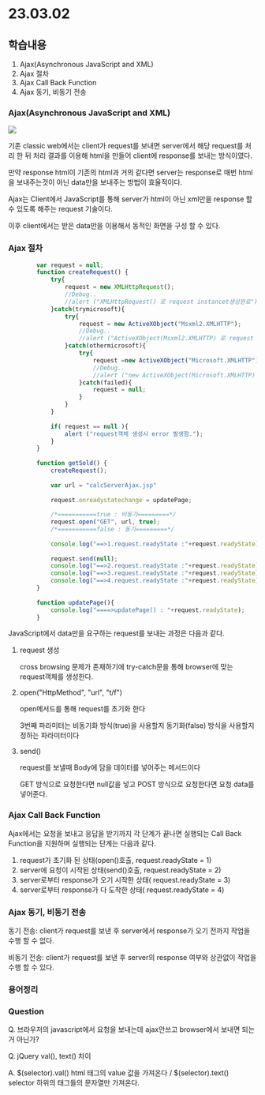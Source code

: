 # 23.03.02 

## 학습내용

1. Ajax(Asynchronous JavaScript and XML)
2. Ajax 절차
3. Ajax Call Back Function
4. Ajax 동기, 비동기 전송

### 

### Ajax(Asynchronous JavaScript and XML)

<img src="https://user-images.githubusercontent.com/115130757/222381402-f8d15e9a-319d-4632-b40f-e66b99e5a89b.jpeg">

기존 classic web에서는 client가 request를 보내면 server에서 해당 request를 처리 한 뒤 처리 결과를 이용해 html을 만들어 client에 response를 보내는 방식이였다. 

만약 response html이 기존의 html과 거의 같다면 server는  response로 매번 html을 보내주는것이 아닌 data만을 보내주는 방법이 효율적이다.

Ajax는 Client에서 JavaScript를 통해 server가 html이 아닌 xml만을 response 할 수 있도록 해주는 request 기술이다.

이후 client에서는 받은 data만을 이용해서 동적인 화면을 구성 할 수 있다.



### Ajax 절차

```javascript
		var request = null;
		function createRequest() {
			try{
				request = new XMLHttpRequest();
				//Debug..
				//alert ("XMLHttpRequest() 로 request instancet생성완료");
			}catch(trymicrosoft){
				try{
					request = new ActiveXObject("Msxml2.XMLHTTP");
					//Debug..
					//alert ("ActiveXObject(Msxml2.XMLHTTP) 로 request instancet생성완료");
				}catch(othermicrosoft){
					try{
						request =new ActiveXObject("Microsoft.XMLHTTP");
						//Debug..
						//alert ("new ActiveXObject(Microsoft.XMLHTTP) 로 request instancet생성완료");
					}catch(failed){
						request = null;
					}
				}
			}
			
			if( request == null ){
				alert ("request객체 생성시 error 발생함.");
			}
		}
		
		function getSold() {
			createRequest(); 
			
			var url = "calcServerAjax.jsp"
			
			request.onreadystatechange = updatePage;
			
			/*===========true : 비동기=========*/
			request.open("GET", url, true);
			/*===========false : 동기=========*/
			
			console.log("==>1.request.readyState :"+request.readyState);
	
			request.send(null);
			console.log("==>2.request.readyState :"+request.readyState);
			console.log("==>3.request.readyState :"+request.readyState);
			console.log("==>4.request.readyState :"+request.readyState);
		}
		
		function updatePage(){
	 		console.log("====>updatePage() : "+request.readyState);
		}
```



JavaScript에서 data만을 요구하는 request를 보내는 과정은 다음과 같다.

1. request 생성

   cross browsing 문제가 존재하기에 try-catch문을 통해 browser에 맞는 request객체를 생성한다.

2. open("HttpMethod", "url", "t/f")

   open메서드를 통해 request를 초기화 한다

   3번째 파라미터는 비동기화 방식(true)을 사용할지 동기화(false) 방식을 사용할지 정하는 파라미터이다

3. send()

   request를 보낼때 Body에 담을 데이터를 넣어주는 메서드이다

   GET 방식으로 요청한다면 null값을 넣고 POST 방식으로 요청한다면 요청 data를 넣어준다.



### Ajax Call Back Function

Ajax에서는 요청을 보내고 응답을 받기까지 각 단계가 끝나면 실행되는 Call Back Function을 지원하며 실행되는 단계는 다음과 같다.

1. request가 초기화 된 상태(open()호출, request.readyState = 1)
2. server에 요청이 시작된 상태(send()호출,  request.readyState = 2)
3. server로부터 response가 오기 시작한 상태( request.readyState = 3)
4. server로부터 response가 다 도착한 상태( request.readyState = 4)



### Ajax 동기, 비동기 전송

동기 전송: client가 request를 보낸 후 server에서 response가 오기 전까지 작업을 수행 할 수 없다.

비동기 전송: client가 request를 보낸 후 server의 response 여부와 상관없이 작업을 수행 할 수 있다.







### 용어정리

###	 Question

Q. 브라우저의 javascript에서 요청을 보내는데 ajax안쓰고 browser에서 보내면 되는거 아닌가?

Q. jQuery val(), text() 차이

A. $(selector).val() html 태그의 value 값을 가져온다 / $(selector).text() selector 하위의 태그들의 문자열만 가져온다.

